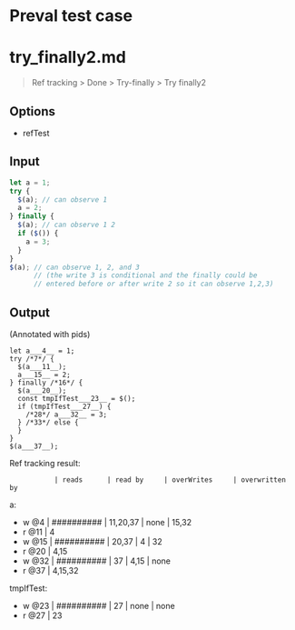 # Preval test case

# try_finally2.md

> Ref tracking > Done > Try-finally > Try finally2

## Options

- refTest

## Input

`````js filename=intro
let a = 1;
try {
  $(a); // can observe 1
  a = 2;
} finally {
  $(a); // can observe 1 2 
  if ($()) {
    a = 3;
  }
}
$(a); // can observe 1, 2, and 3
      // (the write 3 is conditional and the finally could be
      // entered before or after write 2 so it can observe 1,2,3)
`````

## Output

(Annotated with pids)

`````filename=intro
let a___4__ = 1;
try /*7*/ {
  $(a___11__);
  a___15__ = 2;
} finally /*16*/ {
  $(a___20__);
  const tmpIfTest___23__ = $();
  if (tmpIfTest___27__) {
    /*28*/ a___32__ = 3;
  } /*33*/ else {
  }
}
$(a___37__);
`````

Ref tracking result:

               | reads      | read by     | overWrites     | overwritten by
a:
  - w @4       | ########## | 11,20,37    | none           | 15,32
  - r @11      | 4
  - w @15      | ########## | 20,37       | 4              | 32
  - r @20      | 4,15
  - w @32      | ########## | 37          | 4,15           | none
  - r @37      | 4,15,32

tmpIfTest:
  - w @23      | ########## | 27          | none           | none
  - r @27      | 23
